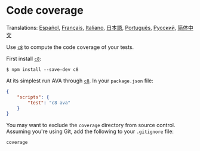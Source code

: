 # Code coverage

Translations: [Español](https://github.com/avajs/ava-docs/blob/master/es_ES/docs/recipes/code-coverage.md), [Français](https://github.com/avajs/ava-docs/blob/master/fr_FR/docs/recipes/code-coverage.md), [Italiano](https://github.com/avajs/ava-docs/blob/master/it_IT/docs/recipes/code-coverage.md), [日本語](https://github.com/avajs/ava-docs/blob/master/ja_JP/docs/recipes/code-coverage.md), [Português](https://github.com/avajs/ava-docs/blob/master/pt_BR/docs/recipes/code-coverage.md), [Русский](https://github.com/avajs/ava-docs/blob/master/ru_RU/docs/recipes/code-coverage.md), [简体中文](https://github.com/avajs/ava-docs/blob/master/zh_CN/docs/recipes/code-coverage.md)

Use [`c8`] to compute the code coverage of your tests.

First install [`c8`]:

```
$ npm install --save-dev c8
```

At its simplest run AVA through [`c8`]. In your `package.json` file:

```json
{
	"scripts": {
		"test": "c8 ava"
	}
}
```

You may want to exclude the `coverage` directory from source control. Assuming you're using Git, add the following to your `.gitignore` file:

```
coverage
```

[`c8`]: https://github.com/bcoe/c8
